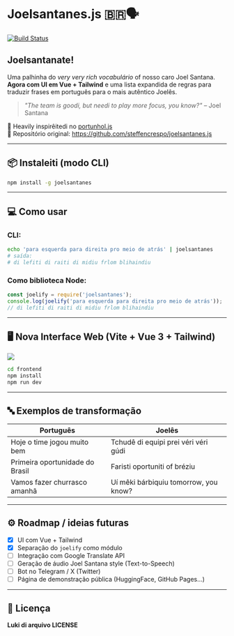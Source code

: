 # Joelsantanes.js 🇧🇷🗣️

[![Build Status](https://travis-ci.org/steffencrespo/joelsantanes.js.svg?branch=master)](https://travis-ci.org/steffencrespo/joelsantanes.js)

## Joelsantanate!

Uma palhinha do *very very rich vocabulário* of nosso caro Joel Santana.  
**Agora com UI em Vue + Tailwind** e uma lista expandida de regras para traduzir frases em português para o mais autêntico Joelês.

> _"The team is goodi, but needi to play more focus, you know?"_ – Joel Santana

🚀 Heavily inspirêitedi no [portunhol.js](https://github.com/cv/portunhol.js)  
🧠 Repositório original: https://github.com/steffencrespo/joelsantanes.js

---

## 📦 Instaleiti (modo CLI)

```bash
npm install -g joelsantanes
```

---

## 💻 Como usar

### CLI:
```bash
echo 'para esquerda para direita pro meio de atrás' | joelsantanes
# saída:
# di lefiti di raiti di midiu frlom blihaindiu
```

### Como biblioteca Node:
```js
const joelify = require('joelsantanes');
console.log(joelify('para esquerda para direita pro meio de atrás'));
// di lefiti di raiti di midiu frlom blihaindiu
```

---

## 🖥️ Nova Interface Web (Vite + Vue 3 + Tailwind)

![](docs/demo.png) <!-- coloque uma screenshot real aqui futuramente -->

```bash
cd frontend
npm install
npm run dev
```

---

## 🔤 Exemplos de transformação

| Português                        | Joelês                                  |
|----------------------------------|------------------------------------------|
| Hoje o time jogou muito bem     | Tchudê di equipi prei véri véri gúdi     |
| Primeira oportunidade do Brasil | Faristi oportuniti of bréziu             |
| Vamos fazer churrasco amanhã    | Uí mêki bárbiquiu tomorrow, you know?    |

---

## ⚙️ Roadmap / ideias futuras

- [x] UI com Vue + Tailwind
- [x] Separação do `joelify` como módulo
- [ ] Integração com Google Translate API
- [ ] Geração de áudio Joel Santana style (Text-to-Speech)
- [ ] Bot no Telegram / X (Twitter)
- [ ] Página de demonstração pública (HuggingFace, GitHub Pages…)

---

## 📄 Licença

**Luki di arquivo LICENSE**
